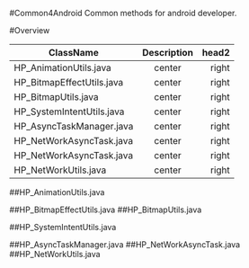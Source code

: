 #Common4Android
  Common methods for android developer.
  
#Overview

ClassName                  | Description  | head2
---------------------------|:------------:|------:
HP_AnimationUtils.java     | center       | right
HP_BitmapEffectUtils.java  | center       | right
HP_BitmapUtils.java        | center       | right
HP_SystemIntentUtils.java  | center       | right
HP_AsyncTaskManager.java   | center       | right
HP_NetWorkAsyncTask.java   | center       | right
HP_NetWorkAsyncTask.java   | center       | right
HP_NetWorkUtils.java       | center       | right

##HP_AnimationUtils.java  


##HP_BitmapEffectUtils.java
##HP_BitmapUtils.java

##HP_SystemIntentUtils.java

##HP_AsyncTaskManager.java
##HP_NetWorkAsyncTask.java
##HP_NetWorkUtils.java